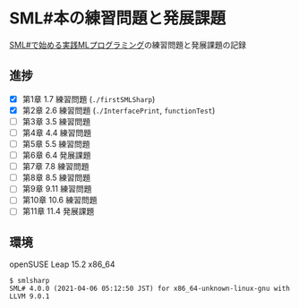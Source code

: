 # SML#本の練習問題と発展課題

[SML#で始める実践MLプログラミング](https://www.kyoritsu-pub.co.jp/bookdetail/9784320124714)の練習問題と発展課題の記録

## 進捗

- [x] 第1章 1.7 練習問題 (`./firstSMLSharp`)
- [x] 第2章 2.6 練習問題 (`./InterfacePrint`, `functionTest`)
- [ ] 第3章 3.5 練習問題
- [ ] 第4章 4.4 練習問題
- [ ] 第5章 5.5 練習問題
- [ ] 第6章 6.4 発展課題
- [ ] 第7章 7.8 練習問題
- [ ] 第8章 8.5 練習問題
- [ ] 第9章 9.11 練習問題
- [ ] 第10章 10.6 練習問題
- [ ] 第11章 11.4 発展課題

## 環境

openSUSE Leap 15.2 x86_64

```
$ smlsharp
SML# 4.0.0 (2021-04-06 05:12:50 JST) for x86_64-unknown-linux-gnu with LLVM 9.0.1
```
